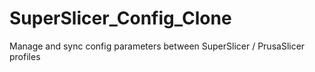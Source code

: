 # SuperSlicer_Config_Clone
Manage and sync config parameters between SuperSlicer / PrusaSlicer profiles
